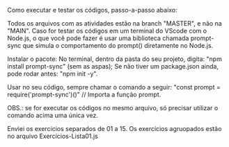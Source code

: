 Como executar e testar os códigos, passo-a-passo abaixo:

Todos os arquivos com as atividades estão na branch "MASTER", e não na "MAIN".
Caso for testar os códigos em um terminal do VScode com o Node.js, o que você pode fazer é usar uma biblioteca chamada prompt-sync que simula o comportamento do prompt() diretamente no Node.js.

Instalar o pacote:
No terminal, dentro da pasta do seu projeto, digita: "npm install prompt-sync" (sem as aspas); 
Se não tiver um package.json ainda, pode rodar antes: "npm init -y".

Usar no seu código, sempre chamar o comando a seguir: "const prompt = require('prompt-sync')()" // Importa a função prompt.

OBS.: se for executar os códigos no mesmo arquivo, só precisar utilizar o comando acima uma única vez.


Enviei os exercícios separados de 01 a 15. Os exercícios agruopados estão no arquivo Exercícios-Lista01.js
